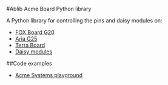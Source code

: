#Ablib Acme Board Python library

A Python library for controlling the pins and daisy modules on:

* [FOX Board G20](http://www.acmesystems.it/FOXG20) 
* [Aria G25](http://www.acmesystems.it/aria)
* [Terra Board](http://www.acmesystems.it/terra) 
* [Daisy modules](http://www.acmesystems.it/index_daisy)

##Code examples

* [Acme Systems playground](http://www.acmesystems.it/playground) 


